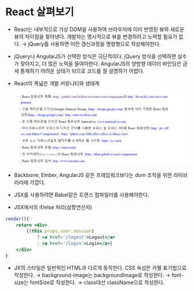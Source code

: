 # React 살펴보기

- React는 내부적으로 가상 DOM을 사용하여 브라우저에 이미 반영된 뷰와 새로운 뷰의 차이점을 찾아낸다. 개발자는 명시적으로 뷰를 변경하려고 노력할 필요가 없다.
→ jQuery를 사용하면 이런 갱신과정을 명령형으로 작성해야한다.
- jQuery나 AngularJS가 선택한 방식은 극단적이다. jQuery 방식을 선택하면 실수가 잦아지고, 더 많은 노력을 들여야한다. AngularJS의 양방향 데이터 바인딩은 금세 통제하기 어려운 상태가 되므로 코드를 잘 설명하기 어렵다.
- React의 폭넓은 개발 커뮤니티와 생태계

    ![blog_url](react_tutorial/img1.png)

- Backbone, Ember, AngularJS 같은 프레임워크보다는 dom 조작을 위한 라이브러리에 가깝다.
- JSX를 사용하려면 Babel같은 트랜스 컴파일러를 사용해야한다.
- JSX에서의 if/else 처리(삼항연산자)

```jsx
render(){
	return <div>
		{(this.props.user.session)
			? <a href='/logout'>Logout</a>
			: <a href='/login'>Login</a>}
	</div>
}
```

- JX의 스타일은 일반적인 HTML과 다르게 동작한다. CSS 속성은 카멜 표기법으로 작성한다.
→ background-image는 backgroundImage로 작성한다.
→ font-size는 fontSize로 작성한다.
→ class대산 className으로 작성한다.